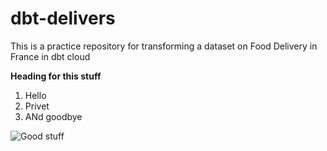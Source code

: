 # dbt-delivers
 This is a practice repository for transforming a dataset on Food Delivery in France in dbt cloud

**Heading for this stuff**

1. Hello
2. Privet
3. ANd goodbye

![Good stuff](https://i.giphy.com/media/v1.Y2lkPTc5MGI3NjExZWt5MjVpaXp0NG9leWc4eDFlNjd4M2toYjc5b25vcHFkOWYxOWtkcCZlcD12MV9pbnRlcm5hbF9naWZfYnlfaWQmY3Q9Zw/sTczweWUTxLqg/giphy.gif)